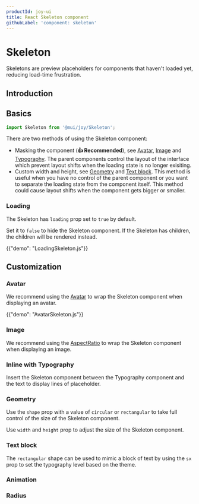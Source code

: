 ```yaml
---
productId: joy-ui
title: React Skeleton component
githubLabel: 'component: skeleton'
---
```


# Skeleton

<p class="description">Skeletons are preview placeholders for components that haven't loaded yet, reducing load-time frustration.</p>

## Introduction

## Basics

```jsx
import Skeleton from '@mui/joy/Skeleton';
```

There are two methods of using the Skeleton component:

- Masking the component (**👍 Recommended**), see [Avatar](#avatar), [Image](#image) and [Typography](#inline-with-typography). The parent components control the layout of the interface which prevent layout shifts when the loading state is no longer exisiting.
- Custom width and height, see [Geometry](#geometry) and [Text block](#text-block). This method is useful when you have no control of the parent component or you want to separate the loading state from the component itself. This method could cause layout shifts when the component gets bigger or smaller.

### Loading

The Skeleton has `loading` prop set to `true` by default.

Set it to `false` to hide the Skeleton component. If the Skeleton has children, the children will be rendered instead.

{{"demo": "LoadingSkeleton.js"}}

## Customization

### Avatar

We recommend using the [Avatar](/joy-ui/react-avatar/) to wrap the Skeleton component when displaying an avatar.

{{"demo": "AvatarSkeleton.js"}}

### Image

We recommend using the [AspectRatio](/joy-ui/react-aspect-ratio/) to wrap the Skeleton component when displaying an image.

### Inline with Typography

Insert the Skeleton component between the Typography component and the text to display lines of placeholder.

### Geometry

Use the `shape` prop with a value of `circular` or `rectangular` to take full control of the size of the Skeleton component.

Use `width` and `height` prop to adjust the size of the Skeleton component.

<!-- demo circular, rectangular + width, height -->

### Text block

The `rectangular` shape can be used to mimic a block of text by using the `sx` prop to set the typography level based on the theme.

<!-- demo <Skeleton level="h1"> -->

### Animation

### Radius
